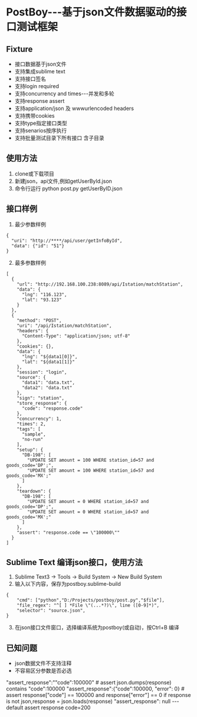 # PostBoy---基于json文件数据驱动的接口测试框架

## Fixture
* 接口数据基于json文件
* 支持集成sublime text
* 支持接口签名
* 支持login required
* 支持concurrency and times---并发和多轮
* 支持response assert
* 支持application/json 及 wwwurlencoded headers
* 支持携带cookies
* 支持type指定接口类型
* 支持senarios按序执行
* 支持批量测试目录下所有接口 含子目录

## 使用方法
1. clone或下载项目
2. 新建json，api文件,例如getUserById.json
3. 命令行运行 python post.py getUserByID.json

## 接口样例
1. 最少参数样例
```
{
  "uri": "http://****/api/user/getInfoById",
  "data": {"id": "51"}
}
```
2. 最多参数样例
```
[
  {
    "url": "http://192.168.100.238:8089/api/Istation/matchStation",
    "data": {
      "lng": "116.123",
      "lat": "93.123"
    }
  },
  {
    "method": "POST",
    "uri": "/api/Istation/matchStation",
    "headers": {
      "Content-Type": "application/json; utf-8"
    },
    "cookies": {},
    "data": {
      "lng": "${data1[0]}",
      "lat": "${data1[1]}"
    },
    "session": "login",
    "source": {
      "data1": "data.txt",
      "data2": "data.txt"
    },
    "sign": "station",
    "store_response": {
      "code": "response.code"
    },
    "concurrency": 1,
    "times": 2,
    "tags": [
      "sample",
      "no-run"
    ],
    "setup": {
      "DB-198": [
        "UPDATE SET amount = 100 WHERE station_id=57 and goods_code='DP';",
        "UPDATE SET amount = 100 WHERE station_id=57 and goods_code='MX';"
      ]
    },
    "teardown": {
      "DB-198": [
        "UPDATE SET amount = 0 WHERE station_id=57 and goods_code='DP';",
        "UPDATE SET amount = 0 WHERE station_id=57 and goods_code='MX';"
      ]
    },
    "assert": "response.code == \"100000\""
  }
]
```

## Sublime Text  编译json接口，使用方法
1. Sublime Text3 -> Tools -> Build System -> New Build System
2. 输入以下内容，保存为postboy.sublime-build 
```
{
    "cmd": ["python","D:/Projects/postboy/post.py","$file"],
    "file_regex": "^[ ] *File \"(...*?)\", line ([0-9]*)",
    "selector": "source.json",
}
```
3. 在json接口文件窗口，选择编译系统为postboy(或自动)，按Ctrl+B 编译

## 已知问题
* json数据文件不支持注释
* 不容易区分参数是否必选

"assert_response":"\"code\":100000"   # assert json.dumps(response)  contains "code":100000
"assert_response":{"code":100000, "error": 0}   # assert response["code"] == 100000 and response["error"] == 0  if response is not json,response = json.loads(response)
"assert_response": null ---default   assert response code=200
